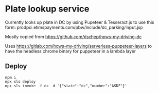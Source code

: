 # Plate lookup service

Currently looks up plate in DC by using Pupeteer & Tesseract.js to use this form:
prodpci.etimspayments.com/pbw/include/dc_parking/input.jsp

Mostly copied from https://github.com/dschep/hows-my-driving-dc

Uses https://gitlab.com/hows-my-driving/serverless-puppeteer-layers
to have the headless chrome binary for puppeteer in a lambda layer

## Deploy
```
npm i
npx sls deploy
npx sls invoke -f dc -d '{"state":"dc","number":"ASDF"}'
```

